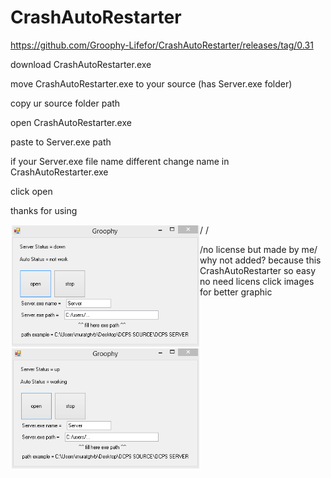 # CrashAutoRestarter

https://github.com/Groophy-Lifefor/CrashAutoRestarter/releases/tag/0.31

download CrashAutoRestarter.exe

move CrashAutoRestarter.exe to your source (has Server.exe folder)

copy ur source folder path

open CrashAutoRestarter.exe

paste to Server.exe path

if your Server.exe file name different change name in CrashAutoRestarter.exe

click open

thanks for using

<img style="padding: 1.5px" align="left" alt="CSharp" width="300px" src="https://github.com/Groophy-Lifefor/CrashAutoRestarter/blob/main/in%20app.PNG"/> 
/
/

/no license but made by me/
why not added?
because this CrashAutoRestarter so easy no need licens
click images for better graphic


<img style="padding: 1.5px" align="left" alt="CSharp" width="300px" src="https://github.com/Groophy-Lifefor/CrashAutoRestarter/blob/main/in%20app2.PNG"/> 
